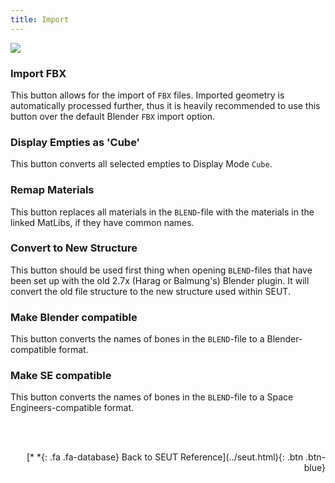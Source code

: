 ```yaml
---
title: Import
---
```

![](/modding-reference/assets/images/reference/seut/import_1.png)

### Import FBX
This button allows for the import of `FBX` files. Imported geometry is automatically processed further, thus it is heavily recommended to use this button over the default Blender `FBX` import option.

### Display Empties as 'Cube'
This button converts all selected empties to Display Mode `Cube`.

### Remap Materials
This button replaces all materials in the `BLEND`-file with the materials in the linked MatLibs, if they have common names.

### Convert to New Structure
This button should be used first thing when opening `BLEND`-files that have been set up with the old 2.7x (Harag or Balmung's) Blender plugin. It will convert the old file structure to the new structure used within SEUT.

### Make Blender compatible
This button converts the names of bones in the `BLEND`-file to a Blender-compatible format.

### Make SE compatible
This button converts the names of bones in the `BLEND`-file to a Space Engineers-compatible format.

<br><br/>

<p style="text-align:right">[*&nbsp;*{: .fa .fa-database} Back to SEUT Reference](../seut.html){: .btn .btn-blue}</p>